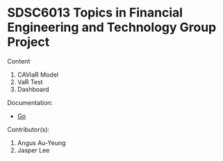 # SDSC6013 Topics in Financial Engineering and Technology Group Project
Content
1. CAViaR Model
2. VaR Test
3. Dashboard

Documentation:
- [Go](./doc/README.md)

Contributor(s):
1. Angus Au-Yeung
2. Jasper Lee
